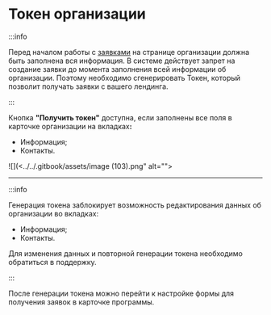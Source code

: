# Токен организации

:::info

Перед началом работы с [заявками](../../slushateli/zayavki/)  на странице организации должна быть заполнена вся информация.  В системе действует запрет на создание заявки до момента заполнения всей информации об организации.  Поэтому необходимо сгенерировать Токен, который позволит получать заявки с вашего лендинга.

:::

Кнопка **"Получить токен"** доступна,  если заполнены все поля  в карточке организации на вкладка&#x445;**:**

* Информация;
* Контакты.

![](<../../.gitbook/assets/image (103).png" alt=""><figcaption></figcaption></figure>

***



:::info

Генерация токена заблокирует возможность редактирования данных об организации во вкладках:&#x20;

* Информация;
* Контакты.

Для изменения данных  и повторной генерации токена необходимо обратиться в поддержку.

:::

После генерации токена можно перейти к настройке формы для получения заявок в карточке программы.
